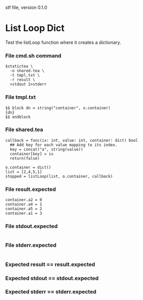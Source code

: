 stf file, version 0.1.0

# List Loop Dict

Test the listLoop function where it creates a dictionary.

### File cmd.sh command

~~~
$statictea \
  -o shared.tea \
  -t tmpl.txt \
  -r result \
  >stdout 2>stderr
~~~


### File tmpl.txt

~~~
$$ block dn = string("container", o.container)
{dn}
$$ endblock
~~~

### File shared.tea

~~~
callback = func(ix: int, value: int, container: dict) bool
  ## Add key for each value mapping to its index.
  key = concat("a", string(value))
  container[key] = ix
  return(false)

o.container = dict()
list = [2,4,5,1]
stopped = listLoop(list, o.container, callback)
~~~

### File result.expected

~~~
container.a2 = 0
container.a4 = 1
container.a5 = 2
container.a1 = 3
~~~

### File stdout.expected

~~~
~~~

### File stderr.expected

~~~
~~~

### Expected result == result.expected
### Expected stdout == stdout.expected
### Expected stderr == stderr.expected
